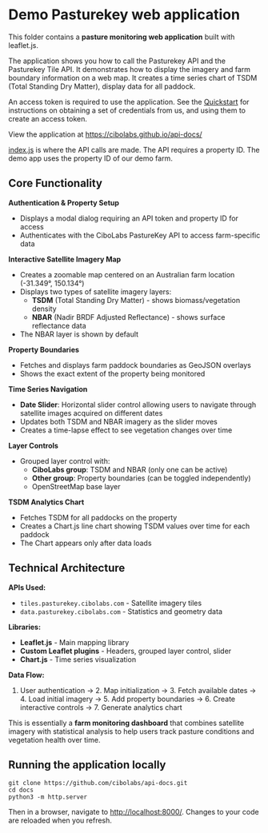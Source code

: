 # Demo Pasturekey web application

This folder contains a **pasture monitoring web application**
built with leaflet.js.

The application shows you how to call the Pasturekey API and
the Pasturekey Tile API. It demonstrates how to display the imagery
and farm boundary information on a web map. It creates a time series
chart of TSDM (Total Standing Dry Matter), display data for all paddock.

An access token is required to use the application.
See the [Quickstart](../quickstart.md) for instructions on
obtaining a set of credentials from us, and using them
to create an access token.

View the application at https://cibolabs.github.io/api-docs/

[index.js](static/js/index.js) is where the API calls are made.
The API requires a property ID. The demo app uses the property ID
of our demo farm.

## Core Functionality

**Authentication & Property Setup**
- Displays a modal dialog requiring an API token and property ID for access
- Authenticates with the CiboLabs PastureKey API to access farm-specific data

**Interactive Satellite Imagery Map**
- Creates a zoomable map centered on an Australian farm
  location (-31.349°, 150.134°)
- Displays two types of satellite imagery layers:
  - **TSDM** (Total Standing Dry Matter) - shows biomass/vegetation density
  - **NBAR** (Nadir BRDF Adjusted Reflectance) - shows surface reflectance data
- The NBAR layer is shown by default

**Property Boundaries**
- Fetches and displays farm paddock boundaries as GeoJSON overlays
- Shows the exact extent of the property being monitored

**Time Series Navigation**
- **Date Slider**: Horizontal slider control allowing users to
  navigate through satellite images acquired on different dates
- Updates both TSDM and NBAR imagery as the slider moves
- Creates a time-lapse effect to see vegetation changes over time

**Layer Controls**
- Grouped layer control with:
  - **CiboLabs group**: TSDM and NBAR (only one can be active)
  - **Other group**: Property boundaries (can be toggled independently)
  - OpenStreetMap base layer

**TSDM Analytics Chart**
- Fetches TSDM for all paddocks on the property
- Creates a Chart.js line chart showing TSDM values over time for each paddock
- The Chart appears only after data loads

## Technical Architecture

**APIs Used:**
- `tiles.pasturekey.cibolabs.com` - Satellite imagery tiles
- `data.pasturekey.cibolabs.com` - Statistics and geometry data

**Libraries:**
- **Leaflet.js** - Main mapping library
- **Custom Leaflet plugins** - Headers, grouped layer control, slider
- **Chart.js** - Time series visualization

**Data Flow:**
1. User authentication → 2. Map initialization → 3. Fetch available dates → 4. Load initial imagery → 5. Add property boundaries → 6. Create interactive controls → 7. Generate analytics chart

This is essentially a **farm monitoring dashboard** that combines satellite imagery with statistical analysis to help users track pasture conditions and vegetation health over time.

## Running the application locally

```
git clone https://github.com/cibolabs/api-docs.git
cd docs
python3 -m http.server
```

Then in a browser, navigate to
[http://localhost:8000/](http://localhost:8000/).
Changes to your code are reloaded when you refresh.
